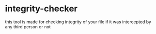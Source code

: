 # integrity-checker
this tool is made for checking integrity of your file if it was intercepted by any third person or not 
